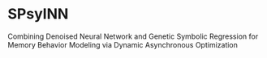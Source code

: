 # SPsyINN
Combining Denoised Neural Network and Genetic Symbolic Regression for Memory Behavior Modeling via Dynamic Asynchronous Optimization
